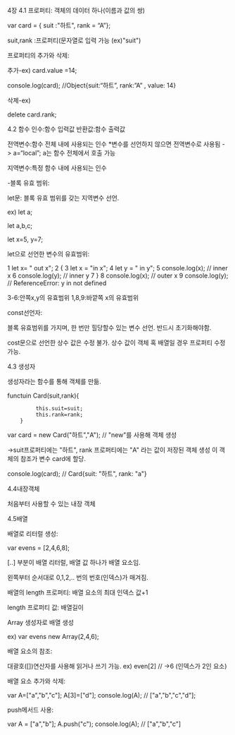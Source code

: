 4장
4.1 프로퍼티: 객체의 데이터 하나(이름과 값의 쌍)

var card = { suit :"하트", rank = “A”};

suit,rank :프로퍼티(문자열로 입력 가능 (ex)"suit")

프로퍼티의 추가와 삭제:

추가-ex)
card.value =14;

console.log(card); //Object{suit:“하트”,  rank:”A” , value: 14}

삭제-ex)

delete card.rank;

4.2 함수
인수:함수 입력값
반환값:함수 출력값

전역변수:함수 전체 내에 사용되는 인수
*변수를 선언하지 않으면 전역변수로 사용됨
-> a=“local”;
a는 함수 전체에서 호출 가능

지역변수:특정 함수 내에 사용되는 인수


-블록 유효 범위:

let문: 블록 유효 범위를 갖는 지역변수 선언.

ex)
let a;

let a,b,c;

let x=5, y=7;

let으로 선언한 변수의 유효범위:

1 let x= " out x";
2 {
3 let x = "in x";
4 let y = " in y";
5 console.log(x); // inner x
6 console.log(y); // inner y
7 }
8 console.log(x); // outer x
9 console.log(y); // ReferenceError: y in not defined

3-6:안쪽x,y의 유효범위
1,8,9:바깥쪽 x의 유효범위

const선언자:

블록 유효범위를 가지며, 한 번만 힐당할수 있는 변수 선언.
반드시 초기화해야함.

cost문으로 선언한 상수 값은 수정 불가.
상수 값이 객체 혹 배열일 경우 프로퍼티 수정 가능.

4.3 생성자

생성자라는 함수를 통해 객체를 만듦.

functuin Card(suit,rank){
 
             this.suit=suit;
             this.rank=rank;
        }

var card = new Card("하트","A"); // "new"를 사용해 객체 생성

->suit프로퍼티에는 "하트", rank 프로퍼티에는 "A" 라는 값이 저장된 객체 생성
 이 객체의 참조가 변수 card에 할당.

console.log(card); // Card{suit: "하트", rank: "a"}


4.4내장객체

처음부터 사용할 수 있는 내장 객체


4.5배열

배열로 리터럴 생성:

var evens = [2,4,6,8];

[..] 부분이 배열 리터럴, 배열 값 하나가 배열 요소임.

왼쪽부터 순서대로 0,1,2,.. 번의 번호(인덱스)가 매겨짐.

배열의 length 프로퍼티: 배열 요소의 최대 인덱스 값+1

length 프로퍼티 값: 배열길이

Array 생성자로 배열 생성

ex) 
var evens new Array(2,4,6);

배열 요소의 참조:

대괄호([])연산자를 사용해 읽거나 쓰기 가능.
ex) even[2] // ->6 (인덱스가 2인 요소)


배열 요소 추가와 삭제:

var A=["a","b","c"];
A[3]=["d"];
console.log(A); // ["a","b","c","d"];

push메서드 사용:

var A = ["a","b"];
A.push("c");
console.log(A); // ["a","b","c"]















